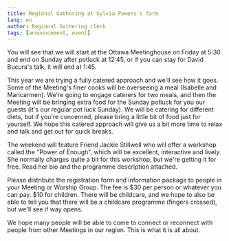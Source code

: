 ```yaml
---
title: Regional Gathering at Sylvia Powers's farm
lang: en
author: Regional Gathering clerk
tags: [announcement, event]
---
```

You will see that we will start at the Ottawa Meetinghouse on Friday at 5:30 and end on Sunday after potluck at 12:45, or if you can stay for David Bucura's talk, it will end at 1:45.  

This year we are trying a fully catered approach and we'll see how it goes.  Some of the Meeting's finer cooks will be overseeing a meal (Isabelle and Maricarmen). We're going to engage caterers for two meals, and then the Meeting will be bringing extra food for the Sunday potluck for you our guests (it's our regular pot luck Sunday).  We will be catering for different diets, but if you're concerned, please bring a little bit of food just for yourself.  We hope this catered approach will give us a bit more time to relax and talk and get out for quick breaks. 

The weekend will feature Friend Jackie Stillwell who will offer a workshop called the "Power of Enough", which will be excellent, interactive and lively. She normally charges quite a bit for this workshop, but we're getting it for free.  Read her bio and the programme description attached.  

Please distribute the registration form and information package to people in your Meeting or Worship Group. The fee is $30 per person or whatever you can pay.  $10 for children.  There will be childcare, and we hope to also be able to tell you that there will be a childcare programme (fingers crossed), but we'll see if way opens. 

We hope many people will be able to come to connect or reconnect with people from other Meetings in our region. This is what it is all about.  
